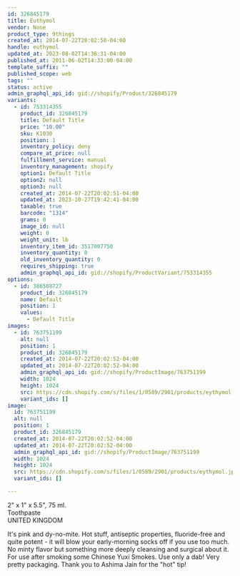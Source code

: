 ```yaml
---
id: 326845179
title: Euthymol
vendor: None
product_type: 9things
created_at: 2014-07-22T20:02:50-04:00
handle: euthymol
updated_at: 2023-08-02T14:36:31-04:00
published_at: 2011-06-02T14:33:00-04:00
template_suffix: ""
published_scope: web
tags: ""
status: active
admin_graphql_api_id: gid://shopify/Product/326845179
variants:
  - id: 753314355
    product_id: 326845179
    title: Default Title
    price: "10.00"
    sku: K1030
    position: 1
    inventory_policy: deny
    compare_at_price: null
    fulfillment_service: manual
    inventory_management: shopify
    option1: Default Title
    option2: null
    option3: null
    created_at: 2014-07-22T20:02:51-04:00
    updated_at: 2023-10-27T19:42:41-04:00
    taxable: true
    barcode: "1314"
    grams: 0
    image_id: null
    weight: 0
    weight_unit: lb
    inventory_item_id: 3517007750
    inventory_quantity: 0
    old_inventory_quantity: 0
    requires_shipping: true
    admin_graphql_api_id: gid://shopify/ProductVariant/753314355
options:
  - id: 386508727
    product_id: 326845179
    name: Default
    position: 1
    values:
      - Default Title
images:
  - id: 763751199
    alt: null
    position: 1
    product_id: 326845179
    created_at: 2014-07-22T20:02:52-04:00
    updated_at: 2014-07-22T20:02:52-04:00
    admin_graphql_api_id: gid://shopify/ProductImage/763751199
    width: 1024
    height: 1024
    src: https://cdn.shopify.com/s/files/1/0589/2901/products/eythymol.jpeg?v=1406073772
    variant_ids: []
image:
  id: 763751199
  alt: null
  position: 1
  product_id: 326845179
  created_at: 2014-07-22T20:02:52-04:00
  updated_at: 2014-07-22T20:02:52-04:00
  admin_graphql_api_id: gid://shopify/ProductImage/763751199
  width: 1024
  height: 1024
  src: https://cdn.shopify.com/s/files/1/0589/2901/products/eythymol.jpeg?v=1406073772
  variant_ids: []

---
```


2" x 1" x 5.5", 75 ml.  
Toothpaste  
UNITED KINGDOM

It's pink and dy-no-mite. Hot stuff, antiseptic properties, fluoride-free and quite potent - it will blow your early-morning socks off if you use too much. No minty flavor but something more deeply cleansing and surgical about it. For use after smoking some Chinese Yuxi Smokes. Use only a dab! Very pretty packaging. Thank you to Ashima Jain for the "hot" tip!